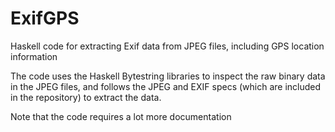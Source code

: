 # ExifGPS
Haskell code for extracting Exif data from JPEG files, including GPS location information

The code uses the Haskell Bytestring libraries to inspect the raw binary data in the JPEG files, and follows the JPEG and EXIF specs (which are included in the repository) to extract the data.

Note that the code requires a lot more documentation

